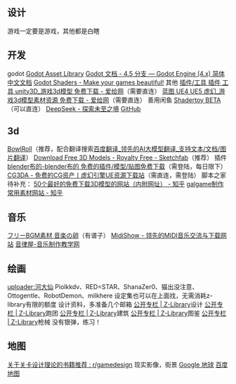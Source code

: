 ## 设计
游戏一定要是游戏，其他都是白瞎
## 开发
godot
[Godot Asset Library](https://godotengine.org/asset-library/asset)
[Godot 文档 - 4.5 分支 — Godot Engine (4.x) 简体中文文档](https://docs.godotengine.org/zh-cn/4.x/)
[Godot Shaders - Make your games beautiful!](https://godotshaders.com/)
其他
[插件/工具 插件 工具 unity3D_游戏3d模型 免费下载 - 爱给网](https://www.aigei.com/unity3d/model/plug_ins_47_tools)（需要直连）
[蓝图 UE4 UE5 虚幻_游戏3d模型素材资源 免费下载 - 爱给网](https://www.aigei.com/ue/list/blueprint)（需要直连）
善用闲鱼
[Shadertoy BETA](https://www.shadertoy.com/)（可以直连）
[DeepSeek - 探索未至之境](https://chat.deepseek.com/)
[GitHub](https://github.com/)
## 3d
[BowlRoll](https://bowlroll.net/)（推荐，配合翻译搜索[百度翻译_领先的AI大模型翻译_支持文本/文档/图片翻译](https://fanyi.baidu.com/mtpe-individual/transText#/)）
[Download Free 3D Models - Royalty Free - Sketchfab](https://sketchfab.com/features/free-3d-models)（推荐）
插件
[blender布的-blender布的 免费的插件/模型/贴图免费下载](https://blenderco.cn/)（需登陆，每日限下）
[CG3DA - 免费的CG资产丨虚幻引擎UE资源下载站](https://www.cg3da.com/)（需直连，需登陆）
脚本之家
待补充：
[ 50个最好的免费下载3D模型的网站（内附网址） - 知乎](https://zhuanlan.zhihu.com/p/40680702?tt_from=weixin)
[ galgame制作常用素材网站 - 知乎](https://zhuanlan.zhihu.com/p/394051701)
## 音乐
[フリーBGM素材 音楽の卵](https://ontama-m.com/)（有谱子）
[MidiShow - 领先的MIDI音乐交流与下载网站](https://www.midishow.com/)
[音律屋-音乐制作教学网](http://yinlvwu.com/)
## 绘画
[uploader:河大仙](https://e-hentai.org/?f_search=uploader%3A%E6%B2%B3%E5%A4%A7%E4%BB%99)
Piolkkdv、RED=STAR、ShanaZer0、猫出没注意、Ottogentle、RobotDemon、milkhere
设定集也可以在上面找，无需消耗z-library有限的额度
设计资料，多准备几个邮箱
[公开专栏 | Z-Library](https://zh.z-library.sk/booklists?searchQuery=%E8%AE%BE%E8%AE%A1)设计
[公开专栏 | Z-Library](https://zh.z-library.sk/booklists?searchQuery=trpg)跑团
[公开专栏 | Z-Library](https://zh.z-library.sk/booklists?searchQuery=%E5%BB%BA%E7%AD%91)建筑
[公开专栏 | Z-Library](https://zh.z-library.sk/booklists?searchQuery=%E5%9B%BE%E9%89%B4)图鉴
[公开专栏 | Z-Library](https://zh.z-library.sk/booklists?searchQuery=%E6%9E%AA%E6%A2%B0)枪械
没有银弹，练习！
## 地图
[关于关卡设计理论的书籍推荐 : r/gamedesign](https://www.reddit.com/r/gamedesign/comments/ti0lc6/book_recommendation_on_level_design_theory/?tl=zh-hans)
现实影像，街景
[Google 地球](https://earth.google.com/web/@0,-0.80459981,0a,22251752.77375655d,35y,0h,0t,0r/data=CgRCAggBQgIIAEoNCP___________wEQAA)
[百度地图](https://map.baidu.com/@13458861.694451878,3742021.8149219165,12.72z)
